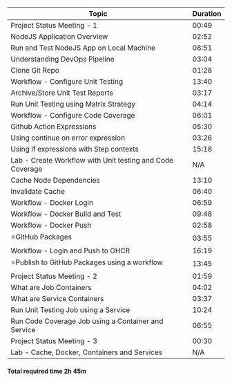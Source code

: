 | Topic                                                    | Duration |
|----------------------------------------------------------|----------|
| Project Status Meeting - 1                               | 00:49    |
| NodeJS Application Overview                              | 02:52    |
| Run and Test NodeJS App on Local Machine                 | 08:51    |
| Understanding DevOps Pipeline                            | 03:04    |
| Clone Git Repo                                           | 01:28    |
| Workflow - Configure Unit Testing                        | 13:40    |
| Archive/Store Unit Test Reports                          | 03:17    |
| Run Unit Testing using Matrix Strategy                   | 04:14    |
| Workflow - Configure Code Coverage                       | 06:01    |
| Github Action Expressions                                | 05:30    |
| Using continue on error expression                       | 03:26    |
| Using if expressions with Step contexts                  | 15:18    |
| Lab - Create Workflow with Unit testing and Code Coverage| N/A      |
| Cache Node Dependencies                                  | 13:10    |
| Invalidate Cache                                         | 06:40    |
| Workflow - Docker Login                                  | 06:59    |
| Workflow - Docker Build and Test                         | 09:48    |
| Workflow - Docker Push                                   | 02:58    |
| ⭐GitHub Packages                                          | 03:55    |
| Workflow - Login and Push to GHCR                        | 16:19    |
| ⭐Publish to GitHub Packages using a workflow              | 13:45    |
| Project Status Meeting - 2                               | 01:59    |
| What are Job Containers                                  | 04:02    |
| What are Service Containers                              | 03:37    |
| Run Unit Testing Job using a Service                     | 10:24    |
| Run Code Coverage Job using a Container and Service      | 06:55    |
| Project Status Meeting - 3                               | 00:30    |
| Lab - Cache, Docker, Containers and Services             | N/A      |

#### Total required time 2h 45m